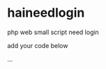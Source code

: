 # haineedlogin
php web small script need login

add your code below <div>
         <div><!-- main wrapper -->...</div><!-- end main wrapper -->
